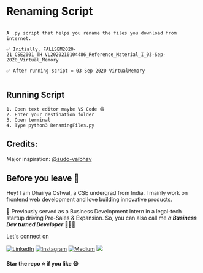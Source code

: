 # Renaming Script

```

A .py script that helps you rename the files you download from internet. 

✅ Initially, FALLSEM2020-21_CSE2001_TH_VL2020210104486_Reference_Material_I_03-Sep-2020_Virtual_Memory

✅ After running script = 03-Sep-2020 VirtualMemory


```

## Running Script

```
1. Open text editor maybe VS Code 😅
2. Enter your destination folder
3. Open terminal
4. Type python3 RenamingFiles.py
```

## Credits:

Major inspiration: [@sudo-vaibhav](https://github.com/sudo-vaibhav/VTOP_file_organizer)

## Before you leave 🥺

Hey! I am Dhairya Ostwal, a CSE undergrad from India. I mainly work on frontend web development and love building innovative products. 

🌱 Previously served as a Business Development Intern in a legal-tech startup driving Pre-Sales & Expansion. So, you can also call me *a **Business Dev turned Developer*** 👨🏻‍💻

Let's connect on 

[![LinkedIn](https://img.shields.io/badge/-linkedin-blue?style=for-the-badge&logo=linkedin)](https://www.linkedin.com/in/dhairyaostwal/) [![Instagram](https://img.shields.io/badge/instagram-%23E4405F.svg?&style=for-the-badge&logo=instagram&logoColor=white)](https://www.instagram.com/dhairyaostwal/) [![Medium](https://img.shields.io/badge/-medium-black?style=for-the-badge&logo=medium)](https://medium.com/@dhairyaostwal) [<img src = "https://img.shields.io/badge/twitter-%2320A1F1.svg?&style=for-the-badge&logo=twitter&logoColor=white">](https://twitter.com/dhairyaostwal/)


#### **Star the repo ⭐️ if you like 😄**
